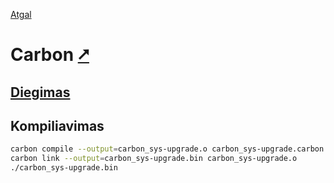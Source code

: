 [Atgal](./readme.md)

# Carbon [&#x2B67;](https://docs.carbon-lang.dev/)

## [Diegimas](../install/carbon_readme.md)

## Kompiliavimas

```bash
carbon compile --output=carbon_sys-upgrade.o carbon_sys-upgrade.carbon
carbon link --output=carbon_sys-upgrade.bin carbon_sys-upgrade.o
./carbon_sys-upgrade.bin
```
